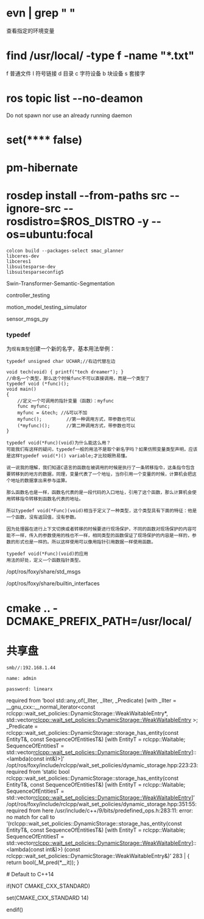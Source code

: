 # evn | grep " "

查看指定的环境变量



# find /usr/local/ -type f -name "*.txt"

f 普通文件
l 符号链接
d 目录
c 字符设备
b 块设备
s 套接字



# ros topic list --no-deamon

Do not spawn nor use an already running daemon



# set(**** false)



# pm-hibernate



# rosdep install --from-paths src --ignore-src --rosdistro=$ROS_DISTRO -y --os=ubuntu:focal



```
colcon build --packages-select smac_planner
libceres-dev
libceres1
libsuitesparse-dev
libsuitesparseconfig5
```





Swin-Transformer-Semantic-Segmentation

controller_testing

motion_model_testing_simulator

sensor_msgs_py





### **typedef**

为`现有类型`创建一个新的名字，基本用法举例：

```text
typedef unsigned char UCHAR;//右边代替左边

void tech(void) { printf("tech dreamer"); }
//命名一个类型，那么这个时候func不可以直接调用，而是一个类型了
typedef void (*func)();
void main()
{
    //定义一个可调用的指针变量（函数）：myfunc
    func myfunc;
    myfunc = &tech; //&可以不加
    myfunc();         //第一种调用方式，带参数也可以
    (*myfunc)();      //第二种调用方式，带参数也可以
}

typedef void(*Func)(void)为什么能这么用？
可能我们有这样的疑问，typedef一般的用法不是取个新名字吗？如果仿照变量类型声明，应该是这样typedef void(*)() variable;才比较眼熟易懂。

说一说我的理解，我们知道C语言的函数在被调用的时候是执行了一条转移指令，这条指令包含要转移到的地方的数据，同理，变量代表了一个地址，当你引用一个变量的时候，计算机会把这个地址的数据拿出来参与运算。

那么函数名也是一样，函数名代表的是一段代码的入口地址，引用了这个函数，那么计算机会使用转移指令转移到函数名代表的地址。

所以typedef void(*Func)(void)相当于定义了一种类型，这个类型具有下面的特征：他是一个函数，没有返回值，没有参数。

因为处理器在进行上下文切换或者转移的时候要进行现场保护，不同的函数对现场保护的内容可能不一样，传入的参数使用的栈也不一样，相同类型的函数保证了现场保护的内容是一样的，参数的形式也是一样的。所以这样使用可以像用指针引用数据一样使用函数。

typedef void(*Func)(void)的应用
用法的好处，定义一个函数指针类型。
```



/opt/ros/foxy/share/std_msgs

/opt/ros/foxy/share/builtin_interfaces



# cmake .. -DCMAKE_PREFIX_PATH=/usr/local/



# 共享盘

```
smb//:192.168.1.44

name: admin

password: linearx
```









required from ‘bool std::any_of(_IIter, _IIter, _Predicate) [with _IIter = __gnu_cxx::__normal_iterator<const rclcpp::wait_set_policies::DynamicStorage::WeakWaitableEntry*, std::vector<rclcpp::wait_set_policies::DynamicStorage::WeakWaitableEntry> >; _Predicate = rclcpp::wait_set_policies::DynamicStorage::storage_has_entity(const EntityT&, const SequenceOfEntitiesT&) [with EntityT = rclcpp::Waitable; SequenceOfEntitiesT = std::vector<rclcpp::wait_set_policies::DynamicStorage::WeakWaitableEntry>]::<lambda(const int&)>]’
/opt/ros/foxy/include/rclcpp/wait_set_policies/dynamic_storage.hpp:223:23:   required from ‘static bool rclcpp::wait_set_policies::DynamicStorage::storage_has_entity(const EntityT&, const SequenceOfEntitiesT&) [with EntityT = rclcpp::Waitable; SequenceOfEntitiesT = std::vector<rclcpp::wait_set_policies::DynamicStorage::WeakWaitableEntry>]’
/opt/ros/foxy/include/rclcpp/wait_set_policies/dynamic_storage.hpp:351:55:   required from here
/usr/include/c++/9/bits/predefined_ops.h:283:11: error: no match for call to ‘(rclcpp::wait_set_policies::DynamicStorage::storage_has_entity(const EntityT&, const SequenceOfEntitiesT&) [with EntityT = rclcpp::Waitable; SequenceOfEntitiesT = std::vector<rclcpp::wait_set_policies::DynamicStorage::WeakWaitableEntry>]::<lambda(const int&)>) (const rclcpp::wait_set_policies::DynamicStorage::WeakWaitableEntry&)’
  283 |  { return bool(_M_pred(*__it)); }



\# Default to C++14

if(NOT CMAKE_CXX_STANDARD)

  set(CMAKE_CXX_STANDARD 14)

endif()



